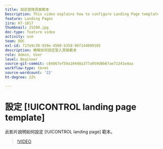 ```yaml
---
title: 設定登陸頁面範本
Description: This video explains how to configure Landing Page templates in Adobe Campaign Standard.
feature: Landing Pages
jira: KT-1817
thumbnail: 25200.jpg
doc-type: feature video
activity: use
team: DOC
exl-id: 717e9c30-939e-4560-b358-96f144009105
description: 瞭解如何設定登入頁面範本
role: Admin, User
level: Beginner
source-git-commit: c84867ef59a10448a377a959d0b67ae71343a4aa
workflow-type: tm+mt
source-wordcount: '22'
ht-degree: 22%

---
```


# 設定 [!UICONTROL landing page template]

此影片說明如何設定 [!UICONTROL landing page] 範本。

>[!VIDEO](https://video.tv.adobe.com/v/25200/?quality=12&learn=on)
